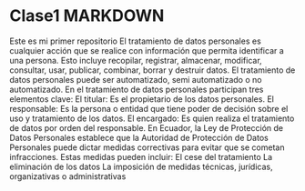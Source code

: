 # Clase1 MARKDOWN
Este es mi primer repositorio
El tratamiento de datos personales es cualquier acción que se realice con información que permita identificar a una persona. Esto incluye recopilar, registrar, almacenar, modificar, consultar, usar, publicar, combinar, borrar y destruir datos. 
El tratamiento de datos personales puede ser automatizado, semi automatizado o no automatizado. 
En el tratamiento de datos personales participan tres elementos clave: 
El titular: Es el propietario de los datos personales.
El responsable: Es la persona o entidad que tiene poder de decisión sobre el uso y tratamiento de los datos.
El encargado: Es quien realiza el tratamiento de datos por orden del responsable.
En Ecuador, la Ley de Protección de Datos Personales establece que la Autoridad de Protección de Datos Personales puede dictar medidas correctivas para evitar que se cometan infracciones. Estas medidas pueden incluir: 
El cese del tratamiento
La eliminación de los datos
La imposición de medidas técnicas, jurídicas, organizativas o administrativas
